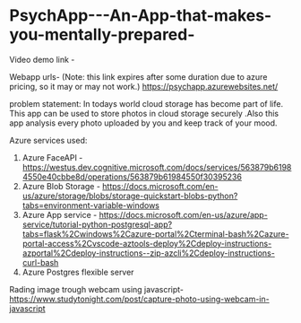 # PsychApp---An-App-that-makes-you-mentally-prepared-
Video demo link - 

Webapp urls-
(Note: this link expires after some duration due to azure pricing, so it may or may not work.)
https://psychapp.azurewebsites.net/

problem statement:
In todays world cloud storage has become part of life.
This app can be used to store photos in cloud storage securely .Also this app analysis every photo uploaded by you and keep track of your mood.

Azure services used:
1) Azure FaceAPI - https://westus.dev.cognitive.microsoft.com/docs/services/563879b61984550e40cbbe8d/operations/563879b61984550f30395236
2) Azure Blob Storage - https://docs.microsoft.com/en-us/azure/storage/blobs/storage-quickstart-blobs-python?tabs=environment-variable-windows
3) Azure App service - https://docs.microsoft.com/en-us/azure/app-service/tutorial-python-postgresql-app?tabs=flask%2Cwindows%2Cazure-portal%2Cterminal-bash%2Cazure-portal-access%2Cvscode-aztools-deploy%2Cdeploy-instructions-azportal%2Cdeploy-instructions--zip-azcli%2Cdeploy-instructions-curl-bash
4) Azure Postgres flexible server

Rading image trough webcam using javascript-
https://www.studytonight.com/post/capture-photo-using-webcam-in-javascript
